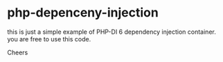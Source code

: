 # php-depenceny-injection
this is just a simple example of PHP-DI 6 dependency injection container. you are free to use this code.

Cheers